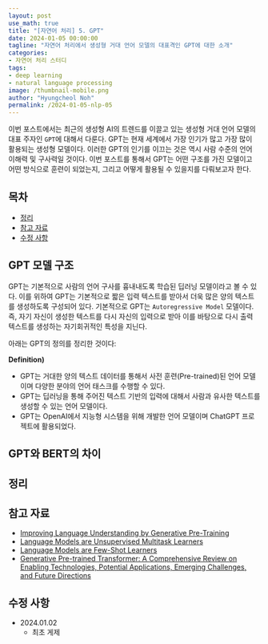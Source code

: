 ```yaml
---
layout: post
use_math: true
title: "[자연어 처리] 5. GPT"
date: 2024-01-05 00:00:00
tagline: "자연어 처리에서 생성형 거대 언어 모델의 대표격인 GPT에 대한 소개"
categories:
- 자연어 처리 스터디
tags:
- deep learning
- natural language processing
image: /thumbnail-mobile.png
author: "Hyungcheol Noh"
permalink: /2024-01-05-nlp-05
---
```


이번 포스트에서는 최근의 생성형 AI의 트렌드를 이끌고 있는 생성형 거대 언어 모델의 대표 주자인 `GPT`에 대해서 다룬다. GPT는 현재 세계에서 가장 인기가 많고 가장 많이 활용되는 생성형 모델이다. 이러한 GPT의 인기를 이끄는 것은 역시 사람 수준의 언어 이해력 및 구사력일 것이다. 이번 포스트를 통해서 GPT는 어떤 구조를 가진 모델이고 어떤 방식으로 훈련이 되었는지, 그리고 어떻게 활용될 수 있을지를 다뤄보고자 한다.

## 목차
- [정리](#정리)
- [참고 자료](#참고-자료)
- [수정 사항](#수정-사항)

## GPT 모델 구조
GPT는 기본적으로 사람의 언어 구사를 흉내내도록 학습된 딥러닝 모델이라고 볼 수 있다. 이를 위하여 GPT는 기본적으로 짧은 입력 텍스트를 받아서 더욱 많은 양의 텍스트를 생성하도록 구성되어 있다. 기본적으로 GPT는 `Autoregressive Model` 모델이다. 즉, 자기 자신이 생성한 텍스트를 다시 자신의 입력으로 받아 이를 바탕으로 다시 출력 텍스트를 생성하는 자기회귀적인 특성을 지닌다.

아래는 GPT의 정의를 정리한 것이다:

**Definition)**
- GPT는 거대한 양의 텍스트 데이터를 통해서 사전 훈련(Pre-trained)된 언어 모델이며 다양한 분야의 언어 태스크를 수행할 수 있다.
- GPT는 딥러닝을 통해 주어진 텍스트 기반의 입력에 대해서 사람과 유사한 텍스트를 생성할 수 있는 언어 모델이다.
- GPT는 OpenAI에서 지능형 시스템을 위해 개발한 언어 모델이며 ChatGPT 프로젝트에 활용되었다.

## GPT와 BERT의 차이

## 정리


## 참고 자료
- [Improving Language Understanding by Generative Pre-Training](https://cdn.openai.com/research-covers/language-unsupervised/language_understanding_paper.pdf)
- [Language Models are Unsupervised Multitask Learners](https://cdn.openai.com/better-language-models/language_models_are_unsupervised_multitask_learners.pdf)
- [Language Models are Few-Shot Learners](https://proceedings.neurips.cc/paper_files/paper/2020/hash/1457c0d6bfcb4967418bfb8ac142f64a-Abstract.html?utm_medium=email&utm_source=transaction)
- [Generative Pre-trained Transformer: A Comprehensive Review on Enabling Technologies, Potential Applications, Emerging Challenges, and Future Directions](https://arxiv.org/abs/2305.10435)

## 수정 사항
- 2024.01.02
    - 최초 게제